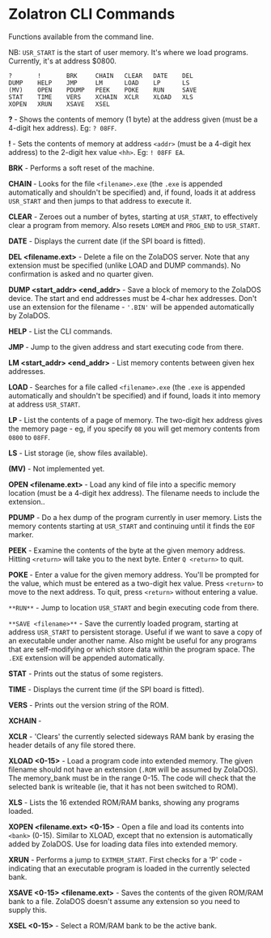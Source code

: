 # Zolatron CLI Commands

Functions available from the command line.

NB: `USR_START` is the start of user memory. It's where we load programs. Currently, it's at address $0800.

```
?       !       BRK     CHAIN   CLEAR   DATE    DEL
DUMP    HELP    JMP     LM      LOAD    LP      LS
(MV)    OPEN    PDUMP   PEEK    POKE    RUN     SAVE
STAT    TIME    VERS    XCHAIN  XCLR    XLOAD   XLS
XOPEN   XRUN    XSAVE   XSEL
```

**? <addr>** - Shows the contents of memory (1 byte) at the address given (must be a 4-digit hex address). Eg: `? 08FF`.

**! <addr> <hh>** - Sets the contents of memory at address `<addr>` (must be a 4-digit hex address) to the 2-digit hex value `<hh>`. Eg: `! 08FF EA`.

**BRK** - Performs a soft reset of the machine.

**CHAIN <filename>** - Looks for the file `<filename>.exe` (the `.exe` is appended automatically and shouldn't be specified) and, if found, loads it at address `USR_START` and then jumps to that address to execute it.

**CLEAR** - Zeroes out a number of bytes, starting at `USR_START`, to effectively clear a program from memory. Also resets `LOMEM` and `PROG_END` to `USR_START`.

**DATE** - Displays the current date (if the SPI board is fitted).

**DEL <filename.ext>** - Delete a file on the ZolaDOS server. Note that any extension must be specified (unlike LOAD and DUMP commands). No confirmation is asked and no quarter given.

**DUMP <start_addr> <end_addr> <filename>** - Save a block of memory to the ZolaDOS device. The start and end addresses must be 4-char hex addresses. Don't use an extension for the filename - `'.BIN'` will be appended automatically by ZolaDOS.

**HELP** - List the CLI commands.

**JMP <addr>** - Jump to the given address and start executing code from there.

**LM <start_addr> <end_addr>** - List memory contents between given hex addresses.

**LOAD <filename>** - Searches for a file called `<filename>.exe` (the `.exe` is appended automatically and shouldn't be specified) and if found, loads it into memory at address `USR_START`.

**LP <hh>** - List the contents of a page of memory. The two-digit hex address gives the memory page - eg, if you specify `08` you will get memory contents from `0800` to `08FF`.

**LS** - List storage (ie, show files available).

**(MV)** - Not implemented yet.

**OPEN <filename.ext> <addr>** - Load any kind of file into a specific memory location (must be a 4-digit hex address). The filename needs to include the extension..

**PDUMP** - Do a hex dump of the program currently in user memory. Lists the memory contents starting at `USR_START` and continuing until it finds the `EOF` marker.

**PEEK <hhhh>** - Examine the contents of the byte at the given memory address. Hitting `<return>` will take you to the next byte. Enter `Q <return>` to quit.

**POKE <hhhh>** - Enter a value for the given memory address. You'll be prompted for the value, which must be entered as a two-digit hex value. Press `<return>` to move to the next address. To quit, press `<return>` without entering a value.

`**RUN**` - Jump to location `USR_START` and begin executing code from there.

`**SAVE <filename>**` - Save the currently loaded program, starting at address `USR_START` to persistent storage. Useful if we want to save a copy of an executable under another name. Also might be useful for any programs that are self-modifying or which store data within the program space. The `.EXE` extension will be appended automatically.

**STAT** - Prints out the status of some registers.

**TIME** - Displays the current time (if the SPI board is fitted).

**VERS** - Prints out the version string of the ROM.

**XCHAIN <filename>** -

**XCLR** - 'Clears' the currently selected sideways RAM bank by erasing the header details of any file stored there.

**XLOAD <filename> <0-15>** - Load a program code into extended memory. The given filename should not have an extension (`.ROM` will be assumed by ZolaDOS). The memory_bank must be in the range 0-15. The code will check that the selected bank is writeable (ie, that it has not been switched to ROM).

**XLS** - Lists the 16 extended ROM/RAM banks, showing any programs loaded.

**XOPEN <filename.ext> <0-15>** - Open a file and load its contents into `<bank>` (0-15). Similar to XLOAD, except that no extension is automatically added by ZolaDOS. Use for loading data files into extended memory.

**XRUN** - Performs a jump to `EXTMEM_START`. First checks for a 'P' code - indicating that an executable program is loaded in the currently selected bank.

**XSAVE <0-15> <filename.ext>** - Saves the contents of the given ROM/RAM bank to a file. ZolaDOS doesn't assume any extension so you need to supply this.

**XSEL <0-15>** - Select a ROM/RAM bank to be the active bank.

